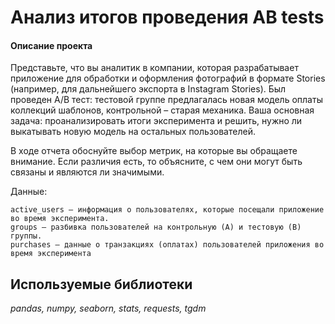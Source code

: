 # Анализ итогов проведения AB tests

#### Описание проекта
Представьте, что вы аналитик в компании, которая разрабатывает приложение для обработки и оформления фотографий в формате Stories (например, для дальнейшего экспорта в Instagram Stories). Был проведен A/B тест: тестовой группе предлагалась новая модель оплаты коллекций шаблонов, контрольной – старая механика. Ваша основная задача: проанализировать итоги эксперимента и решить, нужно ли выкатывать новую модель на остальных пользователей.

В ходе отчета обоснуйте выбор метрик, на которые вы обращаете внимание. Если различия есть, то объясните, с чем они могут быть связаны и являются ли значимыми.

Данные:

    active_users – информация о пользователях, которые посещали приложение во время эксперимента. 
    groups – разбивка пользователей на контрольную (А) и тестовую (В) группы. 
    purchases – данные о транзакциях (оплатах) пользователей приложения во время эксперимента 

 
## Используемые библиотеки
*pandas, numpy, seaborn, stats, requests, tgdm*


